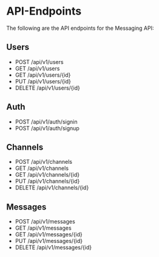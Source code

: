 # API-Endpoints

The following are the API endpoints for the Messaging API:

## Users

- POST /api/v1/users
- GET /api/v1/users
- GET /api/v1/users/{id}
- PUT /api/v1/users/{id}
- DELETE /api/v1/users/{id}

## Auth

- POST /api/v1/auth/signin
- POST /api/v1/auth/signup

## Channels

- POST /api/v1/channels
- GET /api/v1/channels
- GET /api/v1/channels/{id}
- PUT /api/v1/channels/{id}
- DELETE /api/v1/channels/{id}

## Messages

- POST /api/v1/messages
- GET /api/v1/messages
- GET /api/v1/messages/{id}
- PUT /api/v1/messages/{id}
- DELETE /api/v1/messages/{id}